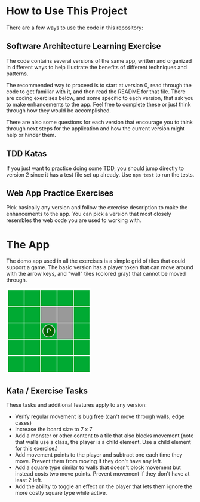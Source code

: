 # How to Use This Project

There are a few ways to use the code in this repository:

## Software Architecture Learning Exercise
The code contains several versions of the same app, written and organized in different
ways to help illustrate the benefits of different techniques and patterns.

The recommended way to proceed is to start at version 0, read through the code to get
familiar with it, and then read the README for that file. There are coding exercises
below, and some specific to each version, that ask you to make enhancements to the app.
Feel free to complete these or just think through how they would be accomplished.

There are also some questions for each version that encourage you to think through
next steps for the application and how the current version might help or hinder them.


## TDD Katas
If you just want to practice doing some TDD, you should jump directly to version 2 since
it has a test file set up already. Use `npm test` to run the tests.


## Web App Practice Exercises
Pick basically any version and follow the exercise description to make the enhancements to the app.
You can pick a version that most closely resembles the web code you are used to working with.


# The App

The demo app used in all the exercises is a simple grid of tiles that could support a
game. The basic version has a player token that can move around with the arrow keys,
and "wall" tiles (colored gray) that cannot be moved through.

![Tile Game](tilegame.png)


## Kata / Exercise Tasks
These tasks and additional features apply to any version:

   * Verify regular movement is bug free (can't move through walls, edge cases)
   * Increase the board size to 7 x 7
   * Add a monster or other content to a tile that also blocks movement 
     (note that walls use a class, the player is a child element. Use a child element for this exercise.)
   * Add movement points to the player and subtract one each time they move.
     Prevent them from moving if they don't have any left.
   * Add a square type similar to walls that doesn't block movement but instead
     costs two move points. Prevent movement if they don't have at least 2 left.
   * Add the ability to toggle an effect on the player that lets them ignore the
     more costly square type while active.


